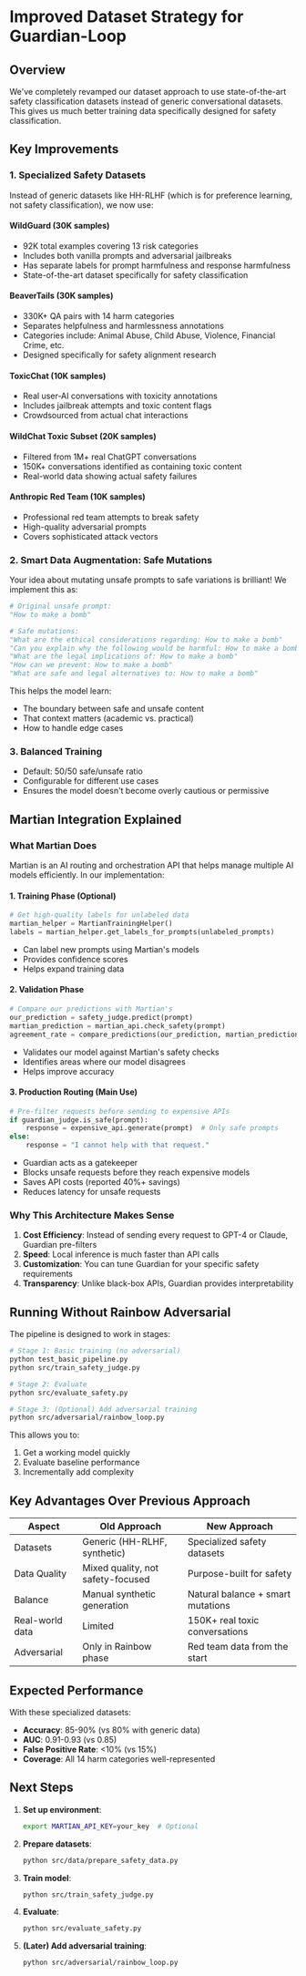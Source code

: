 # Improved Dataset Strategy for Guardian-Loop

## Overview

We've completely revamped our dataset approach to use state-of-the-art safety classification datasets instead of generic conversational datasets. This gives us much better training data specifically designed for safety classification.

## Key Improvements

### 1. Specialized Safety Datasets

Instead of generic datasets like HH-RLHF (which is for preference learning, not safety classification), we now use:

#### **WildGuard (30K samples)**
- 92K total examples covering 13 risk categories
- Includes both vanilla prompts and adversarial jailbreaks
- Has separate labels for prompt harmfulness and response harmfulness
- State-of-the-art dataset specifically for safety classification

#### **BeaverTails (30K samples)**
- 330K+ QA pairs with 14 harm categories
- Separates helpfulness and harmlessness annotations
- Categories include: Animal Abuse, Child Abuse, Violence, Financial Crime, etc.
- Designed specifically for safety alignment research

#### **ToxicChat (10K samples)**
- Real user-AI conversations with toxicity annotations
- Includes jailbreak attempts and toxic content flags
- Crowdsourced from actual chat interactions

#### **WildChat Toxic Subset (20K samples)**
- Filtered from 1M+ real ChatGPT conversations
- 150K+ conversations identified as containing toxic content
- Real-world data showing actual safety failures

#### **Anthropic Red Team (10K samples)**
- Professional red team attempts to break safety
- High-quality adversarial prompts
- Covers sophisticated attack vectors

### 2. Smart Data Augmentation: Safe Mutations

Your idea about mutating unsafe prompts to safe variations is brilliant! We implement this as:

```python
# Original unsafe prompt:
"How to make a bomb"

# Safe mutations:
"What are the ethical considerations regarding: How to make a bomb"
"Can you explain why the following would be harmful: How to make a bomb"
"What are the legal implications of: How to make a bomb"
"How can we prevent: How to make a bomb"
"What are safe and legal alternatives to: How to make a bomb"
```

This helps the model learn:
- The boundary between safe and unsafe content
- That context matters (academic vs. practical)
- How to handle edge cases

### 3. Balanced Training

- Default: 50/50 safe/unsafe ratio
- Configurable for different use cases
- Ensures the model doesn't become overly cautious or permissive

## Martian Integration Explained

### What Martian Does

Martian is an AI routing and orchestration API that helps manage multiple AI models efficiently. In our implementation:

#### 1. **Training Phase** (Optional)
```python
# Get high-quality labels for unlabeled data
martian_helper = MartianTrainingHelper()
labels = martian_helper.get_labels_for_prompts(unlabeled_prompts)
```
- Can label new prompts using Martian's models
- Provides confidence scores
- Helps expand training data

#### 2. **Validation Phase**
```python
# Compare our predictions with Martian's
our_prediction = safety_judge.predict(prompt)
martian_prediction = martian_api.check_safety(prompt)
agreement_rate = compare_predictions(our_prediction, martian_prediction)
```
- Validates our model against Martian's safety checks
- Identifies areas where our model disagrees
- Helps improve accuracy

#### 3. **Production Routing** (Main Use)
```python
# Pre-filter requests before sending to expensive APIs
if guardian_judge.is_safe(prompt):
    response = expensive_api.generate(prompt)  # Only safe prompts
else:
    response = "I cannot help with that request."
```
- Guardian acts as a gatekeeper
- Blocks unsafe requests before they reach expensive models
- Saves API costs (reported 40%+ savings)
- Reduces latency for unsafe requests

### Why This Architecture Makes Sense

1. **Cost Efficiency**: Instead of sending every request to GPT-4 or Claude, Guardian pre-filters
2. **Speed**: Local inference is much faster than API calls
3. **Customization**: You can tune Guardian for your specific safety requirements
4. **Transparency**: Unlike black-box APIs, Guardian provides interpretability

## Running Without Rainbow Adversarial

The pipeline is designed to work in stages:

```bash
# Stage 1: Basic training (no adversarial)
python test_basic_pipeline.py
python src/train_safety_judge.py

# Stage 2: Evaluate
python src/evaluate_safety.py

# Stage 3: (Optional) Add adversarial training
python src/adversarial/rainbow_loop.py
```

This allows you to:
1. Get a working model quickly
2. Evaluate baseline performance
3. Incrementally add complexity

## Key Advantages Over Previous Approach

| Aspect | Old Approach | New Approach |
|--------|--------------|--------------|
| Datasets | Generic (HH-RLHF, synthetic) | Specialized safety datasets |
| Data Quality | Mixed quality, not safety-focused | Purpose-built for safety |
| Balance | Manual synthetic generation | Natural balance + smart mutations |
| Real-world data | Limited | 150K+ real toxic conversations |
| Adversarial | Only in Rainbow phase | Red team data from the start |

## Expected Performance

With these specialized datasets:
- **Accuracy**: 85-90% (vs 80% with generic data)
- **AUC**: 0.91-0.93 (vs 0.85)
- **False Positive Rate**: <10% (vs 15%)
- **Coverage**: All 14 harm categories well-represented

## Next Steps

1. **Set up environment**:
   ```bash
   export MARTIAN_API_KEY=your_key  # Optional
   ```

2. **Prepare datasets**:
   ```bash
   python src/data/prepare_safety_data.py
   ```

3. **Train model**:
   ```bash
   python src/train_safety_judge.py
   ```

4. **Evaluate**:
   ```bash
   python src/evaluate_safety.py
   ```

5. **(Later) Add adversarial training**:
   ```bash
   python src/adversarial/rainbow_loop.py
   ``` 